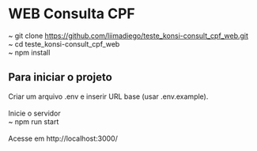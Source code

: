 # WEB Consulta CPF

~ git clone https://github.com/liimadiego/teste_konsi-consult_cpf_web.git<br>
~ cd teste_konsi-consult_cpf_web<br>
~ npm install

## Para iniciar o projeto

Criar um arquivo .env e inserir URL base (usar .env.example).<br><br>
Inicie o servidor<br>
~ npm run start<br><br>
Acesse em http://localhost:3000/
